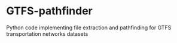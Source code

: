 # GTFS-pathfinder
Python code implementing file extraction and pathfinding for GTFS transportation networks datasets
